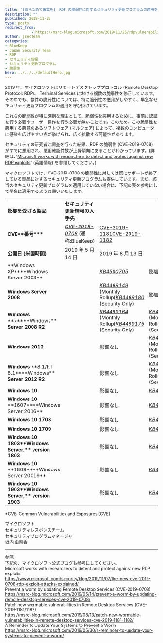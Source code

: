 ```yaml
---
title: '[あらためて確認を]　RDP の脆弱性に対するセキュリティ更新プログラムの適用を推奨'
description: ""
published: 2019-11-25
type: posts
redirect_from:
            - https://msrc-blog.microsoft.com/2019/11/25/rdpvulnerabilities/
author: jsecteam
categories:
- BlueKeep
- Japan Security Team
- RDP
- セキュリティ情報
- セキュリティ更新プログラム
- 脆弱性
hero: ../../../defaultHero.jpg
---
```

2019 年、マイクロソフトはリモートデスクトッププロトコル (Remote Desktop Protocol: RDP)、 Terminal Services における複数の脆弱性を修正しています。その中でも、数件の脆弱性については、特に脆弱性の悪用がしやすく、早急なセキュリティ更新プログラムの適用を呼び掛けています。

これらの脆弱性が特に深刻な理由として、脆弱性を悪用するために、事前に認証を行う必要やユーザー操作を行う必要が無いことです。このため、この脆弱性を悪用する悪意のあるソフトウェア (マルウェア) によって、複数のコンピュータに感染を広げやすい点が挙げられ、広く拡散する可能性があります。

セキュリティの研究者と調査を行った結果、RDP の脆弱性 (CVE-2019-0708) がすでに悪用され、悪用確認件数が上昇傾向にあることがわかっています。(詳細は、”[Microsoft works with researchers to detect and protect against new RDP exploits](https://www.microsoft.com/security/blog/2019/11/07/the-new-cve-2019-0708-rdp-exploit-attacks-explained/)” (英語情報) を参照してください。)

マイクロソフトでは、CVE-2019-0708 の脆弱性に対しては既にサポートが終了している製品に対するセキュリティ更新プログラムも提供しています。まだ、該当のセキュリティ更新プログラムを適用していない場合は、下記の表を参考にして早急に適用するようお願いいたします。

|                                                                     |                                                                                                                     |                                                                                                                                                                                                    |                                                                                                                                                     |
| ------------------------------------------------------------------- | ------------------------------------------------------------------------------------------------------------------- | -------------------------------------------------------------------------------------------------------------------------------------------------------------------------------------------------- | --------------------------------------------------------------------------------------------------------------------------------------------------- |
| **影響を受ける製品**                                                | **セキュリティ更新情報の入手先**                                                                                    |                                                                                                                                                                                                    |                                                                                                                                                     |
| **CVE\*\***番号\***\*\***                                           | _[CVE-2019-0708](https://portal.msrc.microsoft.com/ja-JP/security-guidance/advisory/CVE-2019-0708)_ (通称:BlueKeep) | [CVE-2019-1181](https://portal.msrc.microsoft.com/ja-JP/security-guidance/advisory/CVE-2019-1181)[CVE-2019-1182](https://portal.msrc.microsoft.com/ja-JP/security-guidance/advisory/CVE-2019-1182) |                                                                                                                                                     |
| **公開日 (米国時間)**                                               | 2019 年 5 月 14 日                                                                                                  | 2019 年 8 月 13 日                                                                                                                                                                                 |                                                                                                                                                     |
| **Windows XP\*\***Windows Server 2003\*\*                           |                                                                                                                     | _[KB4500705](https://support.microsoft.com/help/4500705)_                                                                                                                                          | 影響なし                                                                                                                                            |
| **Windows Server 2008**                                             |                                                                                                                     | _[KB4499149](https://support.microsoft.com/help/4499149)_ (Monthly Rollup)_[KB4499180](https://support.microsoft.com/help/4499180)_ (Security Only)                                                | 影響なし                                                                                                                                            |
| **Windows** **7\*\***Windows\*\* **Server** **2008** **R2**         |                                                                                                                     | _[KB4499164](https://support.microsoft.com/help/4499164)_ (Monthly Rollup)_[KB4499175](https://support.microsoft.com/help/4499175)_ (Security Only)                                                | _[KB4512506](https://support.microsoft.com/help/4512506)_ (Monthly Rollup)_[KB4512486](https://support.microsoft.com/help/4512486)_ (Security Only) |
| **Windows** **2012**                                                |                                                                                                                     | 影響なし                                                                                                                                                                                           | _[KB4512518](https://support.microsoft.com/help/4512518)_ (Monthly Rollup)_[KB4512482](https://support.microsoft.com/help/4512482)_ (Security Only) |
| **Windows** **8.1/RT 8.1\*\***Windows\*\* **Server** **2012 R2**    |                                                                                                                     | 影響なし                                                                                                                                                                                           | _[KB4512488](https://support.microsoft.com/help/4512488)_ (Monthly Rollup)_[KB4512489](https://support.microsoft.com/help/4512489)_ (Security Only) |
| **Windows** **10**                                                  |                                                                                                                     | 影響なし                                                                                                                                                                                           | _[KB4512497](https://support.microsoft.com/help/4512497)_                                                                                           |
| **Windows** **10** **1607\*\***Windows Server 2016\*\*              |                                                                                                                     | 影響なし                                                                                                                                                                                           | _[KB4512517](https://support.microsoft.com/help/4512517)_                                                                                           |
| **Windows** **10** **1703**                                         |                                                                                                                     | 影響なし                                                                                                                                                                                           | _[KB4512507](https://support.microsoft.com/help/4512507)_                                                                                           |
| **Windows** **10** **1709**                                         |                                                                                                                     | 影響なし                                                                                                                                                                                           | _[KB4512516](https://support.microsoft.com/help/4512516)_                                                                                           |
| **Windows** **10** **1803\*\***Windows Server,\***\* version 1803** |                                                                                                                     | 影響なし                                                                                                                                                                                           | _[KB4512501](https://support.microsoft.com/help/4512501)_                                                                                           |
| **Windows** **10** **1809\*\***Windows Server 20019\*\*             |                                                                                                                     | 影響なし                                                                                                                                                                                           | _[KB4511553](https://support.microsoft.com/help/4511553)_                                                                                           |
| **Windows** **10** **1903\*\***Windows Server,\***\* version 1903** |                                                                                                                     | 影響なし                                                                                                                                                                                           | _[KB4512508](https://support.microsoft.com/help/4512508)_                                                                                           |

\*CVE: Common Vulnerabilities and Exposures (CVE)

マイクロソフト  
セキュリティレスポンスチーム  
セキュリティプログラムマネージャ  
垣内 由梨香

---

参照  
下記の、マイクロソフト公式ブログも参考にしてください。  
Microsoft works with researchers to detect and protect against new RDP exploits  
<https://www.microsoft.com/security/blog/2019/11/07/the-new-cve-2019-0708-rdp-exploit-attacks-explained/>  
Prevent a worm by updating Remote Desktop Services (CVE-2019-0708)  
<https://msrc-blog.microsoft.com/2019/05/14/prevent-a-worm-by-updating-remote-desktop-services-cve-2019-0708/>  
Patch new wormable vulnerabilities in Remote Desktop Services (CVE-2019-1181/1182)  
<https://msrc-blog.microsoft.com/2019/08/13/patch-new-wormable-vulnerabilities-in-remote-desktop-services-cve-2019-1181-1182/>  
A Reminder to Update Your Systems to Prevent a Worm  
<https://msrc-blog.microsoft.com/2019/05/30/a-reminder-to-update-your-systems-to-prevent-a-worm/>
